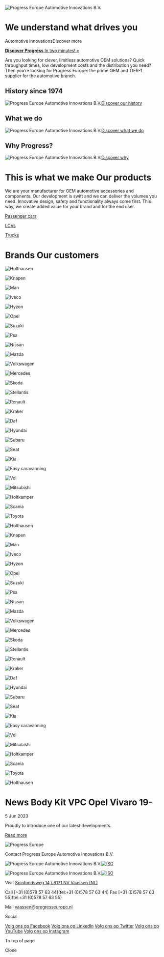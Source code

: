 ![Progress Europe Automotive Innovations B.V.](https://progresseurope.nl/assets/img/banners/md-lg/homepage.jpg)

# We understand what drives you

Automotive innovationsDiscover more

[**Discover Progress** In two minutes! »](https://www.youtube.com/watch?v=wI0K-tvWb70)

Are you looking for clever, limitless automotive OEM solutions? Quick throughput times,
low development costs and the distribution you need? Then you’re looking for Progress
Europe: the prime OEM and TIER-1 supplier for the automotive branch.


## History since 1974

![Progress Europe Automotive Innovations B.V.](https://progresseurope.nl/assets/img/content/homepage/historie.jpg)[Discover our history](https://progresseurope.nl/en/progress/history)

## What we do

![Progress Europe Automotive Innovations B.V.](https://progresseurope.nl/assets/img/content/homepage/wat-wij-doen.jpg)[Discover what we do](https://progresseurope.nl/en/progress/what-do-we-do)

## Why Progress?

![Progress Europe Automotive Innovations B.V.](https://progresseurope.nl/assets/img/content/homepage/waarom-progress.jpg)[Discover why](https://progresseurope.nl/en/progress/about-progress)

# This is what we make Our products

We are your manufacturer for OEM automotive accessories and components.
Our development is swift and we can deliver the volumes you need.
Innovative design, safety and functionality always come first. This way,
we create added value for your brand and for the end user.


[Passenger cars](https://progresseurope.nl/en/products/passenger-cars)

[LCVs](https://progresseurope.nl/en/products/vans)

[Trucks](https://progresseurope.nl/en/products/trucks)

# Brands Our customers

![Holthausen](https://progresseurope.nl/assets/img/logos/merken/holthausen.png?v=1721381802)

![Knapen](https://progresseurope.nl/assets/img/logos/merken/knapen.png?v=1721381803)

![Man](https://progresseurope.nl/assets/img/logos/merken/man.png?v=1721381803)

![Iveco](https://progresseurope.nl/assets/img/logos/merken/iveco.png?v=1721381802)

![Hyzon](https://progresseurope.nl/assets/img/logos/merken/hyzon.png?v=1721381802)

![Opel](https://progresseurope.nl/assets/img/logos/merken/opel.png?v=1721381803)

![Suzuki](https://progresseurope.nl/assets/img/logos/merken/suzuki.png?v=1721381803)

![Psa](https://progresseurope.nl/assets/img/logos/merken/psa.png?v=1721381803)

![Nissan](https://progresseurope.nl/assets/img/logos/merken/nissan.png?v=1721381803)

![Mazda](https://progresseurope.nl/assets/img/logos/merken/mazda.png?v=1721381803)

![Volkswagen](https://progresseurope.nl/assets/img/logos/merken/volkswagen.png?v=1721381803)

![Mercedes](https://progresseurope.nl/assets/img/logos/merken/mercedes.png?v=1721381803)

![Skoda](https://progresseurope.nl/assets/img/logos/merken/skoda.png?v=1721381803)

![Stellantis](https://progresseurope.nl/assets/img/logos/merken/stellantis.png?v=1721381803)

![Renault](https://progresseurope.nl/assets/img/logos/merken/renault.png?v=1721381802)

![Kraker](https://progresseurope.nl/assets/img/logos/merken/kraker.png?v=1721381803)

![Daf](https://progresseurope.nl/assets/img/logos/merken/daf.png?v=1721381802)

![Hyundai](https://progresseurope.nl/assets/img/logos/merken/hyundai.png?v=1721381802)

![Subaru](https://progresseurope.nl/assets/img/logos/merken/subaru.png?v=1721381803)

![Seat](https://progresseurope.nl/assets/img/logos/merken/seat.png?v=1721381803)

![Kia](https://progresseurope.nl/assets/img/logos/merken/kia.png?v=1721381802)

![Easy caravanning](https://progresseurope.nl/assets/img/logos/merken/easy-caravanning.png?v=1721381802)

![Vdl](https://progresseurope.nl/assets/img/logos/merken/vdl.png?v=1721381803)

![Mitsubishi](https://progresseurope.nl/assets/img/logos/merken/mitsubishi.png?v=1721381803)

![Holtkamper](https://progresseurope.nl/assets/img/logos/merken/holtkamper.png?v=1721381802)

![Scania](https://progresseurope.nl/assets/img/logos/merken/scania.png?v=1721381803)

![Toyota](https://progresseurope.nl/assets/img/logos/merken/toyota.png?v=1721381803)

![Holthausen](https://progresseurope.nl/assets/img/logos/merken/holthausen.png?v=1721381802)

![Knapen](https://progresseurope.nl/assets/img/logos/merken/knapen.png?v=1721381803)

![Man](https://progresseurope.nl/assets/img/logos/merken/man.png?v=1721381803)

![Iveco](https://progresseurope.nl/assets/img/logos/merken/iveco.png?v=1721381802)

![Hyzon](https://progresseurope.nl/assets/img/logos/merken/hyzon.png?v=1721381802)

![Opel](https://progresseurope.nl/assets/img/logos/merken/opel.png?v=1721381803)

![Suzuki](https://progresseurope.nl/assets/img/logos/merken/suzuki.png?v=1721381803)

![Psa](https://progresseurope.nl/assets/img/logos/merken/psa.png?v=1721381803)

![Nissan](https://progresseurope.nl/assets/img/logos/merken/nissan.png?v=1721381803)

![Mazda](https://progresseurope.nl/assets/img/logos/merken/mazda.png?v=1721381803)

![Volkswagen](https://progresseurope.nl/assets/img/logos/merken/volkswagen.png?v=1721381803)

![Mercedes](https://progresseurope.nl/assets/img/logos/merken/mercedes.png?v=1721381803)

![Skoda](https://progresseurope.nl/assets/img/logos/merken/skoda.png?v=1721381803)

![Stellantis](https://progresseurope.nl/assets/img/logos/merken/stellantis.png?v=1721381803)

![Renault](https://progresseurope.nl/assets/img/logos/merken/renault.png?v=1721381802)

![Kraker](https://progresseurope.nl/assets/img/logos/merken/kraker.png?v=1721381803)

![Daf](https://progresseurope.nl/assets/img/logos/merken/daf.png?v=1721381802)

![Hyundai](https://progresseurope.nl/assets/img/logos/merken/hyundai.png?v=1721381802)

![Subaru](https://progresseurope.nl/assets/img/logos/merken/subaru.png?v=1721381803)

![Seat](https://progresseurope.nl/assets/img/logos/merken/seat.png?v=1721381803)

![Kia](https://progresseurope.nl/assets/img/logos/merken/kia.png?v=1721381802)

![Easy caravanning](https://progresseurope.nl/assets/img/logos/merken/easy-caravanning.png?v=1721381802)

![Vdl](https://progresseurope.nl/assets/img/logos/merken/vdl.png?v=1721381803)

![Mitsubishi](https://progresseurope.nl/assets/img/logos/merken/mitsubishi.png?v=1721381803)

![Holtkamper](https://progresseurope.nl/assets/img/logos/merken/holtkamper.png?v=1721381802)

![Scania](https://progresseurope.nl/assets/img/logos/merken/scania.png?v=1721381803)

![Toyota](https://progresseurope.nl/assets/img/logos/merken/toyota.png?v=1721381803)

![Holthausen](https://progresseurope.nl/assets/img/logos/merken/holthausen.png?v=1721381802)

# News  Body Kit VPC Opel Vivaro 19-

5 Jun 2023


Proudly to introduce one of our latest developments.

[Read more](https://progresseurope.nl/en/news/body-kit-vpc-opel-vivaro-19)

![Progress Europe](https://progresseurope.nl/photos/465x596/adaea6-a-img-1.jpg)

Contact Progress Europe Automotive Innovations B.V.

![Progress Europe Automotive Innovations B.V.](https://progresseurope.nl/assets/img/logos/progress-europe-white.png)[![ISO](https://progresseurope.nl/assets/img/logos/iso.jpg?v=2)](https://progresseurope.nl/downloads/00013574-QMS-ENGUS-UKAS.pdf)

![Progress Europe Automotive Innovations B.V.](https://progresseurope.nl/assets/img/logos/progress-europe-white.png)[![ISO](https://progresseurope.nl/assets/img/logos/iso.jpg?v=2)](https://progresseurope.nl/downloads/00013574-QMS-ENGUS-UKAS.pdf)

Visit [Spinfondsweg 14,\\
8171 NV Vaassen (NL)](https://goo.gl/maps/LZ67G92kSFfr8U98A)

Call [+31 (0)578 57 63 44](tel:+31 (0)578 57 63 44) Fax [+31 (0)578 57 63 55](tel:+31 (0)578 57 63 55)

Mail [vaassen@progresseurope.nl](mailto:vaassen@progresseurope.nl)

Social

[Volg ons op Facebook](https://www.facebook.com/Progress-Europe-Automotive-Innovations-BV-299315160142439/) [Volg ons op LinkedIn](https://www.linkedin.com/company/2894817/) [Volg ons op Twitter](https://twitter.com/progresseuropeb) [Volg ons op YouTube](https://www.youtube.com/user/ProgressEurope) [Volg ons op Instagram](https://www.instagram.com/progresseuropenl/)

To top of page


Close